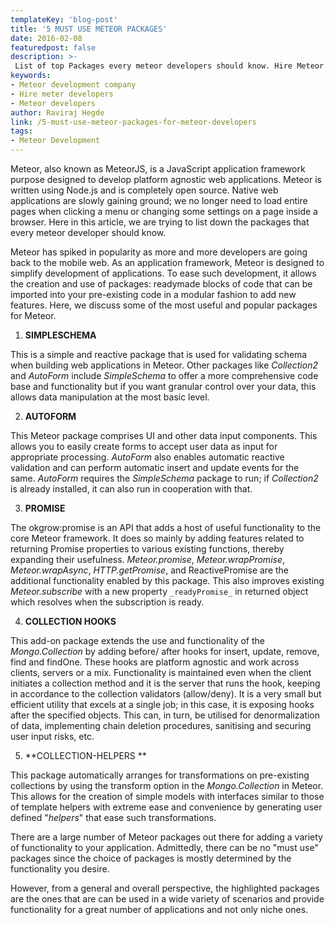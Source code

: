 ```yaml
---
templateKey: 'blog-post'
title: '5 MUST USE METEOR PACKAGES'
date: 2016-02-08
featuredpost: false
description: >-
 List of top Packages every meteor developers should know. Hire Meteor Developers who have built 10+ production level applications.
keywords:
- Meteor development company
- Hire meter developers
- Meteor developers
author: Raviraj Hegde  
link: /5-must-use-meteor-packages-for-meteor-developers
tags:
- Meteor Development
---
```


Meteor, also known as MeteorJS, is a JavaScript application framework purpose designed to develop platform agnostic web applications. Meteor is written using Node.js and is completely open source. Native web applications are slowly gaining ground; we no longer need to load entire pages when clicking a menu or changing some settings on a page inside a browser. Here in this article, we are trying to list down the packages that every meteor developer should know.

Meteor has spiked in popularity as more and more developers are going back to the mobile web. As an application framework, Meteor is designed to simplify development of applications. To ease such development, it allows the creation and use of packages: readymade blocks of code that can be imported into your pre-existing code in a modular fashion to add new features. Here, we discuss some of the most useful and popular packages for Meteor.

1. **SIMPLESCHEMA**

This is a simple and reactive package that is used for validating schema when building web applications in Meteor. Other packages like _Collection2_ and _AutoForm_ include _SimpleSchema_ to offer a more comprehensive code base and functionality but if you want granular control over your data, this allows data manipulation at the most basic level.

2. **AUTOFORM**

This Meteor package comprises UI and other data input components. This allows you to easily create forms to accept user data as input for appropriate processing. _AutoForm_ also enables automatic reactive validation and can perform automatic insert and update events for the same. _AutoForm_ requires the _SimpleSchema_ package to run; if _Collection2_ is already installed, it can also run in cooperation with that.

3. **PROMISE**

The okgrow:promise is an API that adds a host of useful functionality to the core Meteor framework. It does so mainly by adding features related to returning Promise properties to various existing functions, thereby expanding their usefulness. _Meteor.promise_, _Meteor.wrapPromise_, _Meteor.wrapAsync_, _HTTP.getPromise_, and ReactivePromise are the additional functionality enabled by this package. This also improves existing _Meteor.subscribe_ with a new property `_readyPromise_` in returned object which resolves when the subscription is ready.

4. **COLLECTION HOOKS**

This add-on package extends the use and functionality of the _Mongo.Collection_ by adding before/ after hooks for insert, update, remove, find and findOne. These hooks are platform agnostic and work across clients, servers or a mix. Functionality is maintained even when the client initiates a collection method and it is the server that runs the hook, keeping in accordance to the collection validators (allow/deny). It is a very small but efficient utility that excels at a single job; in this case, it is exposing hooks after the specified objects. This can, in turn, be utilised for denormalization of data, implementing chain deletion procedures, sanitising and securing user input risks, etc.

5. **COLLECTION-HELPERS **

This package automatically arranges for transformations on pre-existing collections by using the transform option in the _Mongo.Collection_ in Meteor. This allows for the creation of simple models with interfaces similar to those of template helpers with extreme ease and convenience by generating user defined "_helpers_" that ease such transformations.

There are a large number of Meteor packages out there for adding a variety of functionality to your application. Admittedly, there can be no "must use" packages since the choice of packages is mostly determined by the functionality you desire.

However, from a general and overall perspective, the highlighted packages are the ones that are can be used in a wide variety of scenarios and provide functionality for a great number of applications and not only niche ones.

  